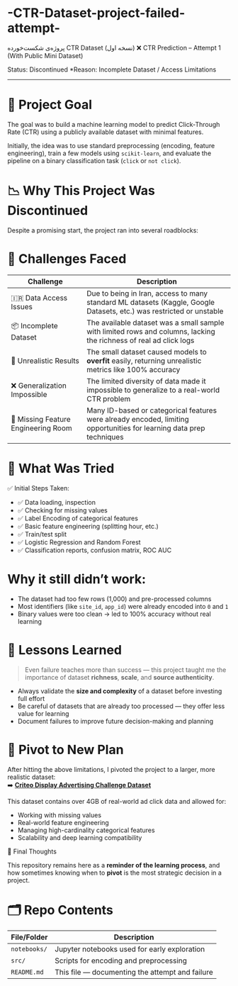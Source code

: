 # -CTR-Dataset-project-failed-attempt-
پروژه‌ی شکست‌خورده CTR Dataset (نسخه اول)
 ❌ CTR Prediction – Attempt 1 (With Public Mini Dataset)

Status: Discontinued
*Reason: Incomplete Dataset / Access Limitations

---

# 🧠 Project Goal

The goal was to build a machine learning model to predict Click-Through Rate (CTR) using a publicly available dataset with minimal features.

Initially, the idea was to use standard preprocessing (encoding, feature engineering), train a few models using `scikit-learn`, and evaluate the pipeline on a binary classification task (`click` or `not click`).



# 📉 Why This Project Was Discontinued

Despite a promising start, the project ran into several roadblocks:

# 🧱 Challenges Faced

| Challenge | Description |
|----------|-------------|
| 🇮🇷 Data Access Issues | Due to being in Iran, access to many standard ML datasets (Kaggle, Google Datasets, etc.) was restricted or unstable |
| 📦 Incomplete Dataset | The available dataset was a small sample with limited rows and columns, lacking the richness of real ad click logs |
| 🧪 Unrealistic Results | The small dataset caused models to **overfit** easily, returning unrealistic metrics like 100% accuracy |
| ❌ Generalization Impossible | The limited diversity of data made it impossible to generalize to a real-world CTR problem |
| 🧹 Missing Feature Engineering Room | Many ID-based or categorical features were already encoded, limiting opportunities for learning data prep techniques |



# 🧪 What Was Tried

 ✅ Initial Steps Taken:

- ✅ Data loading, inspection
- ✅ Checking for missing values
- ✅ Label Encoding of categorical features
- ✅ Basic feature engineering (splitting hour, etc.)
- ✅ Train/test split
- ✅ Logistic Regression and Random Forest
- ✅ Classification reports, confusion matrix, ROC AUC

# Why it still didn’t work:

- The dataset had too few rows (1,000) and pre-processed columns
- Most identifiers (like `site_id`, `app_id`) were already encoded into `0` and `1`
- Binary values were too clean → led to 100% accuracy without real learning


# 🧭 Lessons Learned

> Even failure teaches more than success — this project taught me the importance of dataset **richness**, **scale**, and **source authenticity**.

- Always validate the **size and complexity** of a dataset before investing full effort
- Be careful of datasets that are already too processed — they offer less value for learning
- Document failures to improve future decision-making and planning


# 🔄 Pivot to New Plan

After hitting the above limitations, I pivoted the project to a larger, more realistic dataset:  
➡️ **[Criteo Display Advertising Challenge Dataset](https://www.kaggle.com/c/criteo-display-ad-challenge)**

This dataset contains over 4GB of real-world ad click data and allowed for:

- Working with missing values
- Real-world feature engineering
- Managing high-cardinality categorical features
- Scalability and deep learning compatibility



 🧱 Final Thoughts

This repository remains here as a **reminder of the learning process**, and how sometimes knowing when to **pivot** is the most strategic decision in a project.

# 🗂 Repo Contents

| File/Folder | Description |
|-------------|-------------|
| `notebooks/` | Jupyter notebooks used for early exploration |
| `src/`       | Scripts for encoding and preprocessing |
| `README.md` | This file — documenting the attempt and failure |
